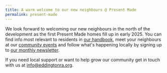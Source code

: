 ```yaml
---
title: A warm welcome to our new neighbours @ Present Made
permalink: present-made
---
```


We look forward to welcoming our new neighbours in the north of the development as the first Present Made homes fill up in early 2025. You can find info most relevant to residents in [our handbook](/handbook), meet your neighbours at our [community events](/events) and follow what's happening locally by signing up to [our monthly newsletter](/newsletter).


If you need local support or want to help grow our community get in touch with us at [info@eddingtonra.org](mailto:info@eddingtonra.org).
